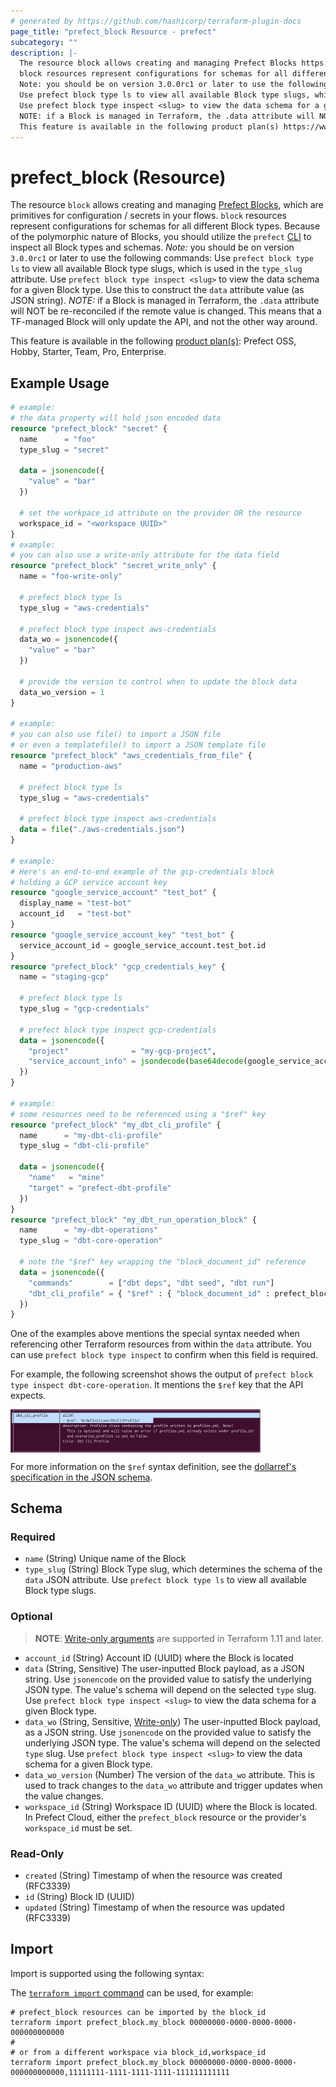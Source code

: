 ```yaml
---
# generated by https://github.com/hashicorp/terraform-plugin-docs
page_title: "prefect_block Resource - prefect"
subcategory: ""
description: |-
  The resource block allows creating and managing Prefect Blocks https://docs.prefect.io/latest/concepts/blocks/, which are primitives for configuration / secrets in your flows.
  block resources represent configurations for schemas for all different Block types. Because of the polymorphic nature of Blocks, you should utilize the prefect CLI https://docs.prefect.io/latest/getting-started/installation/ to inspect all Block types and schemas.
  Note: you should be on version 3.0.0rc1 or later to use the following commands:
  Use prefect block type ls to view all available Block type slugs, which is used in the type_slug attribute.
  Use prefect block type inspect <slug> to view the data schema for a given Block type. Use this to construct the data attribute value (as JSON string).
  NOTE: if a Block is managed in Terraform, the .data attribute will NOT be re-reconciled if the remote value is changed. This means that a TF-managed Block will only update the API, and not the other way around.
  This feature is available in the following product plan(s) https://www.prefect.io/pricing: Prefect OSS, Hobby, Starter, Team, Pro, Enterprise.
---
```


# prefect_block (Resource)


The resource `block` allows creating and managing [Prefect Blocks](https://docs.prefect.io/latest/concepts/blocks/), which are primitives for configuration / secrets in your flows.
`block` resources represent configurations for schemas for all different Block types. Because of the polymorphic nature of Blocks, you should utilize the `prefect` [CLI](https://docs.prefect.io/latest/getting-started/installation/) to inspect all Block types and schemas.
*Note:* you should be on version `3.0.0rc1` or later to use the following commands:
Use `prefect block type ls` to view all available Block type slugs, which is used in the `type_slug` attribute.
Use `prefect block type inspect <slug>` to view the data schema for a given Block type. Use this to construct the `data` attribute value (as JSON string).
*NOTE:* if a Block is managed in Terraform, the `.data` attribute will NOT be re-reconciled if the remote value is changed. This means that a TF-managed Block will only update the API, and not the other way around.

This feature is available in the following [product plan(s)](https://www.prefect.io/pricing): Prefect OSS, Hobby, Starter, Team, Pro, Enterprise.


## Example Usage

```terraform
# example:
# the data property will hold json encoded data
resource "prefect_block" "secret" {
  name      = "foo"
  type_slug = "secret"

  data = jsonencode({
    "value" = "bar"
  })

  # set the workpace_id attribute on the provider OR the resource
  workspace_id = "<workspace UUID>"
}
# example:
# you can also use a write-only attribute for the data field
resource "prefect_block" "secret_write_only" {
  name = "foo-write-only"

  # prefect block type ls
  type_slug = "aws-credentials"

  # prefect block type inspect aws-credentials
  data_wo = jsonencode({
    "value" = "bar"
  })

  # provide the version to control when to update the block data
  data_wo_version = 1
}

# example:
# you can also use file() to import a JSON file
# or even a templatefile() to import a JSON template file
resource "prefect_block" "aws_credentials_from_file" {
  name = "production-aws"

  # prefect block type ls
  type_slug = "aws-credentials"

  # prefect block type inspect aws-credentials
  data = file("./aws-credentials.json")
}

# example:
# Here's an end-to-end example of the gcp-credentials block
# holding a GCP service account key
resource "google_service_account" "test_bot" {
  display_name = "test-bot"
  account_id   = "test-bot"
}
resource "google_service_account_key" "test_bot" {
  service_account_id = google_service_account.test_bot.id
}
resource "prefect_block" "gcp_credentials_key" {
  name = "staging-gcp"

  # prefect block type ls
  type_slug = "gcp-credentials"

  # prefect block type inspect gcp-credentials
  data = jsonencode({
    "project"              = "my-gcp-project",
    "service_account_info" = jsondecode(base64decode(google_service_account_key.test_bot.private_key))
  })
}

# example:
# some resources need to be referenced using a "$ref" key
resource "prefect_block" "my_dbt_cli_profile" {
  name      = "my-dbt-cli-profile"
  type_slug = "dbt-cli-profile"

  data = jsonencode({
    "name"   = "mine"
    "target" = "prefect-dbt-profile"
  })
}
resource "prefect_block" "my_dbt_run_operation_block" {
  name      = "my-dbt-operations"
  type_slug = "dbt-core-operation"

  # note the "$ref" key wrapping the "block_document_id" reference
  data = jsonencode({
    "commands"        = ["dbt deps", "dbt seed", "dbt run"]
    "dbt_cli_profile" = { "$ref" : { "block_document_id" : prefect_block.my_dbt_cli_profile.id } }
  })
}
```

One of the examples above mentions the special syntax needed when referencing
other Terraform resources from within the `data` attribute. You can use `prefect
block type inspect` to confirm when this field is required.

For example, the following screenshot shows the output of `prefect block type inspect
dbt-core-operation`. It mentions the `$ref` key that the API expects.

<img src="https://raw.githubusercontent.com/PrefectHQ/terraform-provider-prefect/main/docs/images/block-type-inspect-ref-key.png" alt="Block type inspect ref key" align="center" width="400">

For more information on the `$ref` syntax definition, see the
[dollarref's specification in the JSON schema](https://json-schema.org/understanding-json-schema/structuring#dollarref).

<!-- schema generated by tfplugindocs -->
## Schema

### Required

- `name` (String) Unique name of the Block
- `type_slug` (String) Block Type slug, which determines the schema of the `data` JSON attribute. Use `prefect block type ls` to view all available Block type slugs.

### Optional

> **NOTE**: [Write-only arguments](https://developer.hashicorp.com/terraform/language/resources/ephemeral#write-only-arguments) are supported in Terraform 1.11 and later.

- `account_id` (String) Account ID (UUID) where the Block is located
- `data` (String, Sensitive) The user-inputted Block payload, as a JSON string. Use `jsonencode` on the provided value to satisfy the underlying JSON type. The value's schema will depend on the selected `type` slug. Use `prefect block type inspect <slug>` to view the data schema for a given Block type.
- `data_wo` (String, Sensitive, [Write-only](https://developer.hashicorp.com/terraform/language/resources/ephemeral#write-only-arguments)) The user-inputted Block payload, as a JSON string. Use `jsonencode` on the provided value to satisfy the underlying JSON type. The value's schema will depend on the selected `type` slug. Use `prefect block type inspect <slug>` to view the data schema for a given Block type.
- `data_wo_version` (Number) The version of the `data_wo` attribute. This is used to track changes to the `data_wo` attribute and trigger updates when the value changes.
- `workspace_id` (String) Workspace ID (UUID) where the Block is located. In Prefect Cloud, either the `prefect_block` resource or the provider's `workspace_id` must be set.

### Read-Only

- `created` (String) Timestamp of when the resource was created (RFC3339)
- `id` (String) Block ID (UUID)
- `updated` (String) Timestamp of when the resource was updated (RFC3339)

## Import

Import is supported using the following syntax:

The [`terraform import` command](https://developer.hashicorp.com/terraform/cli/commands/import) can be used, for example:

```shell
# prefect_block resources can be imported by the block_id
terraform import prefect_block.my_block 00000000-0000-0000-0000-000000000000
#
# or from a different workspace via block_id,workspace_id
terraform import prefect_block.my_block 00000000-0000-0000-0000-000000000000,11111111-1111-1111-1111-111111111111
```
